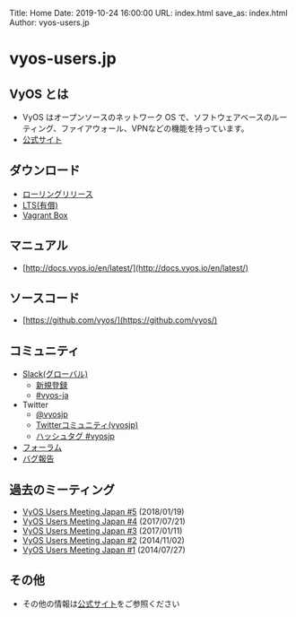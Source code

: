 Title: Home
Date: 2019-10-24 16:00:00
URL: index.html
save_as: index.html
Author: vyos-users.jp

vyos-users.jp
=============

VyOS とは
---------

* VyOS はオープンソースのネットワーク OS で、ソフトウェアベースのルーティング、ファイアウォール、VPNなどの機能を持っています。
* [公式サイト](https://vyos.net/)

ダウンロード
------------

* [ローリングリリース](https://vyos.net/get/nightly-builds/)
* [LTS(有償)](https://vyos.io/subscriptions/software/)
* [Vagrant Box](https://app.vagrantup.com/vyos/boxes/current)

マニュアル
----------

* [http://docs.vyos.io/en/latest/](http://docs.vyos.io/en/latest/)

ソースコード
-------------

* [https://github.com/vyos/](https://github.com/vyos/)

コミュニティ
------

* [Slack(グローバル)](https://vyos.slack.com/)
    * [新規登録](https://slack.vyos.io/)
    * [#vyos-ja](https://vyos.slack.com/messages/CAMA2KAHG)
* Twitter
    * [@vyosjp](https://twitter.com/vyosjp)
    * [Twitterコミュニティ(vyosjp)](https://twitter.com/i/communities/1498101007733370880)
    * [ハッシュタグ #vyosjp](https://twitter.com/search?q=%23vyosjp&src=typd&f=realtime)
* [フォーラム](https://forum.vyos.io/)
* [バグ報告](https://phabricator.vyos.net/)

過去のミーティング
------------------

* [VyOS Users Meeting Japan #5](https://vyosjp.connpass.com/event/75477/) (2018/01/19)
* [VyOS Users Meeting Japan #4](https://vyosjp.connpass.com/event/58658/) (2017/07/21)
* [VyOS Users Meeting Japan #3](https://vyosjp.connpass.com/event/47319/) (2017/01/11)
* [VyOS Users Meeting Japan #2](http://vyosjp.connpass.com/event/9667/) (2014/11/02)
* [VyOS Users Meeting Japan #1](http://vyosjp.connpass.com/event/6704/) (2014/07/27)

その他
-------

* その他の情報は[公式サイト](https://vyos.net/)をご参照ください
